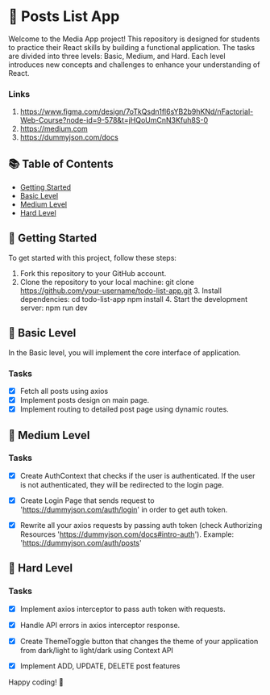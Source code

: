 # 📝 Posts List App

Welcome to the Media App project! This repository is designed for students to practice their React skills by building a functional  application. The tasks are divided into three levels: Basic, Medium, and Hard. Each level introduces new concepts and challenges to enhance your understanding of React.

### Links
1. https://www.figma.com/design/7oTkQsdn1fl6sYB2b9hKNd/nFactorial-Web-Course?node-id=9-578&t=jHQoUmCnN3Kfuh8S-0
2. https://medium.com
3. https://dummyjson.com/docs

## 📚 Table of Contents

- [Getting Started](#getting-started)
- [Basic Level](#basic-level)
- [Medium Level](#medium-level)
- [Hard Level](#hard-level)


## 🚀 Getting Started

To get started with this project, follow these steps:

1. Fork this repository to your GitHub account.
2. Clone the repository to your local machine:
   git clone https://github.com/your-username/todo-list-app.git
    3. Install dependencies:
       cd todo-list-app
       npm install
    4. Start the development server:
       npm run dev


## 🥇 Basic Level

In the Basic level, you will implement the core interface of application.

### Tasks
- [x] Fetch all posts using axios
- [x] Implement posts design on main page.
- [x] Implement routing to detailed post page using dynamic routes.

## 🥈 Medium Level

### Tasks
- [x] Create AuthContext that checks if the user is authenticated. If the user is not authenticated, they will be redirected to the login page.
- [x] Create Login Page that sends request to 'https://dummyjson.com/auth/login' in order to get auth token.
- [x] Rewrite all your axios requests by passing auth token (check Authorizing Resources 'https://dummyjson.com/docs#intro-auth').
  Example: 'https://dummyjson.com/auth/posts'


## 🥇 Hard Level

### Tasks
- [x] Implement axios interceptor to pass auth token with requests.
- [x] Handle API errors in axios interceptor response.
- [x] Create ThemeToggle button that changes the theme of your application from dark/light to light/dark using Context API
- [x] Implement ADD, UPDATE, DELETE post features


Happy coding! 🎉